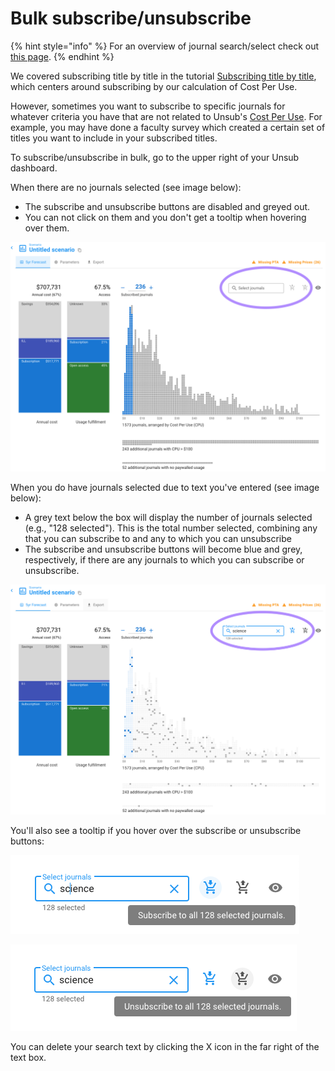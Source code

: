 # Bulk subscribe/unsubscribe

{% hint style="info" %}
For an overview of journal search/select check out [this page](select-journals.md).
{% endhint %}

We covered subscribing title by title in the tutorial [Subscribing title by title](../tutorials/subscribing-title-by-title.md), which centers around subscribing by our calculation of Cost Per Use.&#x20;

However, sometimes you want to subscribe to specific journals for whatever criteria you have that are not related to Unsub's [Cost Per Use](../reference/cost-per-use-cpu.md). For example, you may have done a faculty survey which created a certain set of titles you want to include in your subscribed titles.&#x20;

To subscribe/unsubscribe in bulk, go to the upper right of your Unsub dashboard.&#x20;

When there are no journals selected (see image below):&#x20;

* The subscribe and unsubscribe buttons are disabled and greyed out.&#x20;
* You can not click on them and you don't get a tooltip when hovering over them.&#x20;

![The dashboard without any input text.](../.gitbook/assets/search-box-empty.png)

When you do have journals selected due to text you've entered (see image below):&#x20;

* A grey text below the box will display the number of journals selected (e.g., "128 selected"). This is the total number selected, combining any that you can subscribe to and any to which you can unsubscribe&#x20;
* The subscribe and unsubscribe buttons will become blue and grey, respectively, if there are any journals to which you can subscribe or unsubscribe.&#x20;

![Example of what the dashboard looks like when input text selects a subset of journals in your dashboard.](../.gitbook/assets/search-box-searched-sub-and-unsub.png)

You'll also see a tooltip if you hover over the subscribe or unsubscribe buttons:

![Tooltip shown on hover over subscribe button: "Subscribe to all 128 selected journals".](../.gitbook/assets/search-box-tooltip-subscribe.png)

![Tooltip shown on hover over unsubscribe button: "Unsubscribe to all 128 selected journals"](../.gitbook/assets/search-box-tooltip-unsubscribe.png)

You can delete your search text by clicking the X icon in the far right of the text box.
